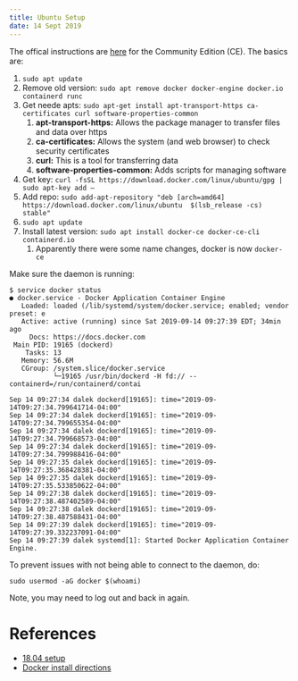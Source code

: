 ```yaml
---
title: Ubuntu Setup
date: 14 Sept 2019
---
```


The offical instructions are [here](https://docs.docker.com/install/linux/docker-ce/ubuntu/) 
for the Community Edition (CE). The basics are:

1. `sudo apt update`
1. Remove old version: `sudo apt remove docker docker-engine docker.io containerd runc`
1. Get neede apts: `sudo apt-get install apt-transport-https ca-certificates curl software-properties-common`
    1. **apt-transport-https:** Allows the package manager to transfer files and data over https
    1. **ca-certificates:** Allows the system (and web browser) to check security certificates
    1. **curl:** This is a tool for transferring data
    1. **software-properties-common:** Adds scripts for managing software
1. Get key: `curl -fsSL https://download.docker.com/linux/ubuntu/gpg | sudo apt-key add –`
1. Add repo: `sudo add-apt-repository "deb [arch=amd64] https://download.docker.com/linux/ubuntu  $(lsb_release -cs)  stable"`
1. `sudo apt update`
1. Install latest version: `sudo apt install docker-ce docker-ce-cli containerd.io`
    1. Apparently there were some name changes, docker is now `docker-ce`

Make sure the daemon is running:

```
$ service docker status
● docker.service - Docker Application Container Engine
   Loaded: loaded (/lib/systemd/system/docker.service; enabled; vendor preset: e
   Active: active (running) since Sat 2019-09-14 09:27:39 EDT; 34min ago
     Docs: https://docs.docker.com
 Main PID: 19165 (dockerd)
    Tasks: 13
   Memory: 56.6M
   CGroup: /system.slice/docker.service
           └─19165 /usr/bin/dockerd -H fd:// --containerd=/run/containerd/contai

Sep 14 09:27:34 dalek dockerd[19165]: time="2019-09-14T09:27:34.799641714-04:00"
Sep 14 09:27:34 dalek dockerd[19165]: time="2019-09-14T09:27:34.799655354-04:00"
Sep 14 09:27:34 dalek dockerd[19165]: time="2019-09-14T09:27:34.799668573-04:00"
Sep 14 09:27:34 dalek dockerd[19165]: time="2019-09-14T09:27:34.799988416-04:00"
Sep 14 09:27:35 dalek dockerd[19165]: time="2019-09-14T09:27:35.368428381-04:00"
Sep 14 09:27:35 dalek dockerd[19165]: time="2019-09-14T09:27:35.533850622-04:00"
Sep 14 09:27:38 dalek dockerd[19165]: time="2019-09-14T09:27:38.487402589-04:00"
Sep 14 09:27:38 dalek dockerd[19165]: time="2019-09-14T09:27:38.487588431-04:00"
Sep 14 09:27:39 dalek dockerd[19165]: time="2019-09-14T09:27:39.332237091-04:00"
Sep 14 09:27:39 dalek systemd[1]: Started Docker Application Container Engine.
```

To prevent issues with not being able to connect to the daemon, do:

```
sudo usermod -aG docker $(whoami)
```
Note, you may need to log out and back in again.

# References

- [18.04 setup](https://phoenixnap.com/kb/how-to-install-docker-on-ubuntu-18-04)
- [Docker install directions](https://docs.docker.com/install/linux/docker-ce/ubuntu/)
